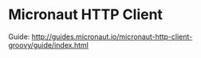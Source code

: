 # Micronaut HTTP Client #

Guide: http://guides.micronaut.io/micronaut-http-client-groovy/guide/index.html

